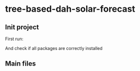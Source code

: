 # tree-based-dah-solar-forecast

## Init project

First run:

And check if all packages are correctly installed

## Main files
